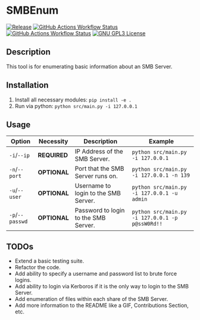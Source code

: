 # SMBEnum

[![Release](https://img.shields.io/badge/Release-v0.1.0-blue)](https://github.com/Swangeon/smbenum/releases/tag/v0.1.0)
[![GitHub Actions Workflow Status](https://img.shields.io/github/actions/workflow/status/Swangeon/smbenum/smb_testing.yml?label=SMB%20Testing)](https://github.com/Swangeon/smbenum/actions/workflows/smb_testing.yml)
[![GitHub Actions Workflow Status](https://img.shields.io/github/actions/workflow/status/Swangeon/smbenum/codeql.yml?label=CodeQL%20Security%20Testing)](https://github.com/Swangeon/smbenum/actions/workflows/codeql.yml)
[![GNU GPL3 License](https://img.shields.io/badge/License-GNU_GPL3-darkorange)](https://www.gnu.org/licenses/gpl-3.0.en.html)


## Description

This tool is for enumerating basic information about an SMB Server.

## Installation

1. Install all necessary modules: `pip install -e .`
2. Run via python: `python src/main.py -i 127.0.0.1`

## Usage

| Option          | Necessity    | Description                          | Example                                         |
|-----------------|--------------|--------------------------------------|-------------------------------------------------|
| `-i`/`--ip`     | **REQUIRED** | IP Address of the SMB Server.        | `python src/main.py -i 127.0.0.1`               |
| `-n`/`--port`   | **OPTIONAL** | Port that the SMB Server runs on.    | `python src/main.py -i 127.0.0.1 -n 139`        |
| `-u`/`--user`   | **OPTIONAL** | Username to login to the SMB Server. | `python src/main.py -i 127.0.0.1 -u admin`      |
| `-p`/`--passwd` | **OPTIONAL** | Password to login to the SMB Server. | `python src/main.py -i 127.0.0.1 -p p@ssW0Rd!!` |

## TODOs

- Extend a basic testing suite.
- Refactor the code.
- Add ability to specify a username and password list to brute force logins.
- Add ability to login via Kerboros if it is the only way to login to the SMB Server.
- Add enumeration of files within each share of the SMB Server.
- Add more information to the README like a GIF, Contributions Section, etc.
